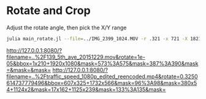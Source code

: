 
# Rotate and Crop

Adjust the rotate angle, then pick the X/Y range


```bash
julia main_rotate.jl --file=../IMG_2399_1024.MOV -r .321 -x 721 -X 1821 -y -24 -Y 201
```

http://127.0.0.1:8080/?filename=..%2F139_5th_ave_20151229.mov&rotate=1e-05&bbox=1x210+1920x1080&mask=573%3A575&mask=387%3A390&mask=&mask=&mask=
http://127.0.0.1:8080/?filename=..%2Ftraffic_speed_1080p_edited_reencoded.mp4&rotate=0.3250614737779496&bbox=607x325+1732x566&mask=96%3A98&mask=380x54+1124x2&mask=17x162+1125x239&mask=133%3A135&mask=